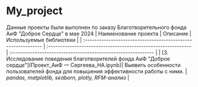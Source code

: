 # My_project
Данные проекты были выполнен по заказу Благотворительного фонда АиФ "Доброе Сердце" в мае 2024
| Наименование проекта                | Описание                                                     | Используемые библиотеки                                                         |
| :------------------------------------------------------------ | :------------------------------------------------------------ | :------------------------------------------------------------ |
| [3. Исследование поведения благотворителей фонда АиФ "Доброе сердце"](Проект_АиФ — Сергеева_НА.ipynb)| Выявить особенности пользователей фонда для повышения эффективности работы с ними. | *pandas, matplotlib, seaborn, plotly, RFM-анализ* |
